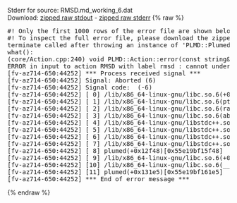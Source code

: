 Stderr for source:  RMSD.md_working_6.dat   
Download: [zipped raw stdout](RMSD.md_working_6.dat.plumed.stdout.txt.zip) - [zipped raw stderr](RMSD.md_working_6.dat.plumed.stderr.txt.zip) 
{% raw %}
<pre>
#! Only the first 1000 rows of the error file are shown below
#! To inspect the full error file, please download the zipped raw stderr file above
terminate called after throwing an instance of 'PLMD::Plumed::ExceptionError'
what():
(core/Action.cpp:240) void PLMD::Action::error(const string&) const
ERROR in input to action RMSD with label rmsd : cannot understand the following words from the input line : DISPLACEMENT
[fv-az714-650:44252] *** Process received signal ***
[fv-az714-650:44252] Signal: Aborted (6)
[fv-az714-650:44252] Signal code:  (-6)
[fv-az714-650:44252] [ 0] /lib/x86_64-linux-gnu/libc.so.6(+0x42520)[0x7f4ca3042520]
[fv-az714-650:44252] [ 1] /lib/x86_64-linux-gnu/libc.so.6(pthread_kill+0x12c)[0x7f4ca30969fc]
[fv-az714-650:44252] [ 2] /lib/x86_64-linux-gnu/libc.so.6(raise+0x16)[0x7f4ca3042476]
[fv-az714-650:44252] [ 3] /lib/x86_64-linux-gnu/libc.so.6(abort+0xd3)[0x7f4ca30287f3]
[fv-az714-650:44252] [ 4] /lib/x86_64-linux-gnu/libstdc++.so.6(+0xa2b9e)[0x7f4ca34a2b9e]
[fv-az714-650:44252] [ 5] /lib/x86_64-linux-gnu/libstdc++.so.6(+0xae20c)[0x7f4ca34ae20c]
[fv-az714-650:44252] [ 6] /lib/x86_64-linux-gnu/libstdc++.so.6(+0xae277)[0x7f4ca34ae277]
[fv-az714-650:44252] [ 7] /lib/x86_64-linux-gnu/libstdc++.so.6(__cxa_rethrow+0x4b)[0x7f4ca34ae52b]
[fv-az714-650:44252] [ 8] plumed(+0x12f48)[0x55e19bf15f48]
[fv-az714-650:44252] [ 9] /lib/x86_64-linux-gnu/libc.so.6(+0x29d90)[0x7f4ca3029d90]
[fv-az714-650:44252] [10] /lib/x86_64-linux-gnu/libc.so.6(__libc_start_main+0x80)[0x7f4ca3029e40]
[fv-az714-650:44252] [11] plumed(+0x131e5)[0x55e19bf161e5]
[fv-az714-650:44252] *** End of error message ***
</pre>
{% endraw %}
